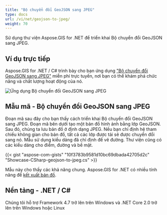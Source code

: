 ```yaml
---
title: "Bộ chuyển đổi GeoJSON sang JPEG"
type: docs
url: /vi/net/geojson-to-jpeg/
weight: 70
---
```


Sử dụng thư viện Aspose.GIS for .NET để triển khai Bộ chuyển đổi GeoJSON sang JPEG.

## **Ví dụ trực tiếp**

Aspose.GIS for .NET / C# trình bày cho bạn ứng dụng ["Bộ chuyển đổi GeoJSON sang JPEG"](https://products.aspose.app/gis/viewer/geojson-to-jpeg) miễn phí trực tuyến, nơi bạn có thể khám phá chức năng và chất lượng hoạt động của nó.

![Ứng dụng Bộ chuyển đổi GeoJSON sang JPEG](viewer.png)

## **Mẫu mã - Bộ chuyển đổi GeoJSON sang JPEG**

Đoạn mã sau đây cho bạn thấy cách triển khai Bộ chuyển đổi GeoJSON sang JPEG. Đoạn mã bên dưới tạo một bản đồ hình ảnh bằng lớp GeoJSON. Sau đó, chúng ta lưu bản đồ ở định dạng JPEG. Nếu bạn chỉ định hệ tham chiếu không gian cho bản đồ, tất cả các lớp được tải sẽ được chuyển đổi sang nó.
Mẫu sử dụng kiểu dáng đã chỉ định để vẽ đường. Thư viện cũng có các kiểu dáng cho điểm, đường và bề mặt.

{{< gist "aspose-com-gists" "10f3783b9581d10bc69dbada42705d2c" "Showcase-CSharp-geojson-to-jpeg.cs" >}}

Mẫu này cho thấy các khả năng chung. Aspose.GIS for .NET có nhiều tính năng để [kết xuất bản đồ](https://docs.aspose.com/gis/net/map-rendering/).

## **Nền tảng - .NET / C#**

Chúng tôi hỗ trợ Framework 4.7 trở lên trên Windows và .NET Core 2.0 trở lên trên Windows hoặc Linux
